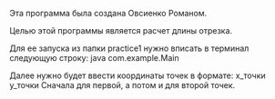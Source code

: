 Эта программа была создана Овсиенко Романом.

Целью этой программы является расчет длины отрезка.

Для ее запуска из папки practice1 нужно вписать в терминал следующую строку:
java com.example.Main

Далее нужно будет ввести координаты точек в формате:
x_точки y_точки 
Сначала для первой, а потом и для второй точек.
